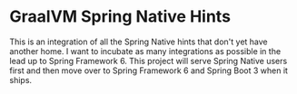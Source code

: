 # GraalVM Spring Native Hints 

This is an integration of all the Spring Native hints that don't yet have another home. 
I want to incubate as many integrations as possible in the lead up to Spring Framework 6. 
This project will serve Spring Native users first and then move over to Spring Framework 6 
and Spring Boot 3 when it ships.



